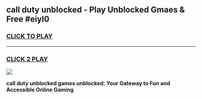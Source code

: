 
## call duty unblocked - Play Unblocked Gmaes & Free #eiyl0
<h3>
<a href="https://news.freeplayer.one?title=call_duty_unblocked&ref=26F">CLICK TO PLAY</a></h3>
<hr>

<h3>
<a href="https://news.freeplayer.one?title=call_duty_unblocked&ref=26F">CLICK 2 PLAY</a>
  
</h3>

<a href="https://news.freeplayer.one?title=call_duty_unblocked&ref=26F/"><img src="https://clearcache.store/games.png"></a>


**call duty unblocked games unblocked: Your Gateway to Fun and Accessible Online Gaming**
